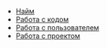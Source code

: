 - [Найм](Найм.md)
- [Работа с кодом](Работа%20с%20кодом.md)
- [Работа с пользователем](Работа%20с%20пользователем.md)
- [Работа с проектом](Работа%20с%20проектом.md)
